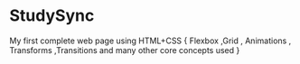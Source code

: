 # StudySync
My first complete web page using HTML+CSS { Flexbox ,Grid , Animations , Transforms ,Transitions and many other core concepts used }
